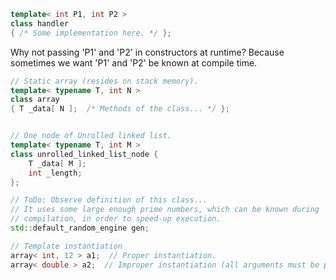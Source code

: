 ```cpp
template< int P1, int P2 >
class handler
{ /* Some implementation here. */ };
```

Why not passing 'P1' and 'P2' in constructors at runtime?
Because sometimes we want 'P1' and 'P2' be known at compile time.

```cpp
// Static array (resides on stack memory).
template< typename T, int N >
class array
{ T _data[ N ];  /* Methods of the class... */ };


// One node of Unrolled linked list.
template< typename T, int M >
class unrolled_linked_list_node {
    T _data[ M ];
    int _length;
};

// ToDo: Observe definition of this class...
// It uses some large enough prime numbers, which can be known during
// compilation, in order to speed-up execution.
std::default_random_engine gen;

// Template instantiation
array< int, 12 > a1;  // Proper instantiation.
array< double > a2;  // Improper instantiation (all arguments must be provided).

```


